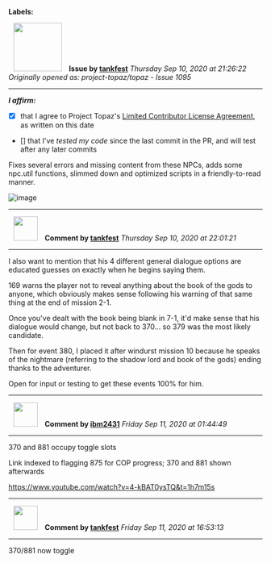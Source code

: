 **Labels:**



<a href="https://github.com/tankfest"><img src="https://avatars1.githubusercontent.com/u/37684138?v=4" width="96" height="96" hspace="10"></img></a> **Issue by [tankfest](https://github.com/tankfest)**
_Thursday Sep 10, 2020 at 21:26:22_
_Originally opened as: project-topaz/topaz - Issue 1095_

----

<!-- place 'x' mark between square [] brackets to affirm: -->
**_I affirm:_**
- [x] that I agree to Project Topaz's [Limited Contributor License Agreement](http://project-topaz.com/blob/release/CONTRIBUTOR_AGREEMENT.md), as written on this date
- [] that I've _tested my code_ since the last commit in the PR, and will test after any later commits

Fixes several errors and missing content from these NPCs, adds some npc.util functions, slimmed down and optimized scripts in a friendly-to-read manner.

![image](https://user-images.githubusercontent.com/37684138/92809562-95e6b400-f371-11ea-86d0-d6892777c823.png)



----
<a href="https://github.com/tankfest"><img src="https://avatars1.githubusercontent.com/u/37684138?v=4" width="48" height="48" hspace="10"></img></a> **Comment by [tankfest](https://github.com/tankfest)**
_Thursday Sep 10, 2020 at 22:01:21_

----

I also want to mention that his 4 different general dialogue options are educated guesses on exactly when he begins saying them.

169 warns the player not to reveal anything about the book of the gods to anyone, which obviously makes sense following his warning of that same thing at the end of mission 2-1.

Once you've dealt with the book being blank in 7-1, it'd make sense that his dialogue would change, but not back to 370... so 379 was the most likely candidate.

Then for event 380, I placed it after windurst mission 10 because he speaks of the nightmare (referring to the shadow lord and book of the gods) ending thanks to the adventurer.

Open for input or testing to get these events 100% for him.


----
<a href="https://github.com/ibm2431"><img src="https://avatars3.githubusercontent.com/u/13112942?v=4" width="48" height="48" hspace="10"></img></a> **Comment by [ibm2431](https://github.com/ibm2431)**
_Friday Sep 11, 2020 at 01:44:49_

----

370 and 881 occupy toggle slots

Link indexed to flagging 875 for COP progress; 370 and 881 shown afterwards
https://www.youtube.com/watch?v=4-kBAT0ysTQ&t=1h7m15s


----
<a href="https://github.com/tankfest"><img src="https://avatars1.githubusercontent.com/u/37684138?v=4" width="48" height="48" hspace="10"></img></a> **Comment by [tankfest](https://github.com/tankfest)**
_Friday Sep 11, 2020 at 16:53:13_

----

370/881 now toggle
